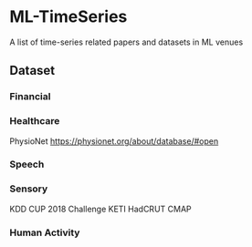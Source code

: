 # ML-TimeSeries
A list of time-series related papers and datasets in ML venues

## Dataset
### Financial

### Healthcare
PhysioNet https://physionet.org/about/database/#open

### Speech

### Sensory
KDD CUP 2018 Challenge
KETI
HadCRUT
CMAP

### Human Activity

